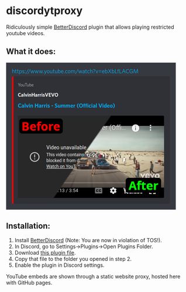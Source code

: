# discordytproxy

Ridiculously simple [BetterDiscord](https://betterdiscord.app/) plugin that allows playing restricted youtube videos.

## What it does:

![Example of plugin usage](example.png)

## Installation:

1) Install [BetterDiscord](https://betterdiscord.app/) (Note: You are now in violation of TOS!).
2) In Discord, go to Settings->Plugins->Open Plugins Folder.
3) Download [this plugin file](https://raw.githubusercontent.com/nathanfranke/discordytproxy/main/YouTubeProxy.plugin.js).
4) Copy that file to the folder you opened in step 2.
5) Enable the plugin in Discord settings.

YouTube embeds are shown through a static website proxy, hosted here with GitHub pages.
